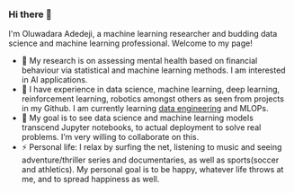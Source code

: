 ### Hi there 👋

<!--
**peter716/peter716** is a ✨ _special_ ✨ repository because its `README.md` (this file) appears on your GitHub profile.

Here are some ideas to get you started:

- 🔭 I’m currently working on ...
- 🌱 I’m currently learning ...
- 👯 I’m looking to collaborate on ...
- 🤔 I’m looking for help with ...
- 💬 Ask me about ...
- 📫 How to reach me: ...
- 😄 Pronouns: ...
- ⚡ Fun fact: ...
![YourName's github stats](https://github-readme-stats.vercel.app/api?username=yourusername&show_icons=true&theme=radical)
-->

I'm Oluwadara Adedeji, a machine learning researcher and budding data science and machine learning professional. Welcome to my page!

- 🔭 My research is on assessing mental health based on financial behaviour via statistical and machine learning methods. I am interested in AI applications.
- 🌱 I have experience in data science, machine learning, deep learning, reinforcement learning, robotics amongst others as seen from projects in my Github. I am currently learning [data engineering](https://github.com/peter716/data_engineering_credit_fraud_project) and MLOPs. 
- 👯 My goal is to see data science and machine learning models transcend Jupyter notebooks, to actual deployment to solve real problems. I’m very willing to collaborate on this.
- ⚡ Personal life: I relax by surfing the net, listening to music and seeing adventure/thriller series and documentaries, as well as sports(soccer and athletics). My personal goal is to be happy, whatever life throws at me, and to spread happiness as well.



